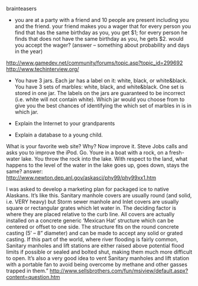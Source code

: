 brainteasers
- you are at a party with a friend and 10 people are present including you and the friend. your friend makes you a wager that for every person you find that has the same birthday as you, you get $1; for every person he finds that does not have the same birthday as you, he gets $2. would you accept the wager?
(answer – something about probability and days in the year)

http://www.gamedev.net/community/forums/topic.asp?topic_id=299692
http://www.techinterview.org/


- You have 3 jars. Each jar has a label on it: white, black, or white&black. You have 3 sets of marbles: white, black, and white&black. One set is stored in one jar. The labels on the jars are guaranteed to be incorrect (i.e. white will not contain white). Which jar would you choose from to give you the best chances of identifying the which set of marbles in is in which jar.

- Explain the Internet to your grandparents

- Explain a database to a young child.

What is your favorite web site? Why? Now improve it.
Steve Jobs calls and asks you to improve the iPod. Go.
Youre in a boat with a rock, on a fresh-water lake. You throw the rock into the lake. With respect to the land, what happens to the level of the water in the lake goes up, goes down, stays the same?
answer: http://www.newton.dep.anl.gov/askasci/phy99/phy99xx1.htm

I was asked to develop a marketing plan for packaged ice to native Alaskans.
It’s like this. Sanitary manhole covers are usually round (and solid, i.e. VERY heavy) but Storm sewer manhole and Inlet covers are usually square or rectangular grates which let water in. The deciding factor is where they are placed relative to the curb line. All covers are actually installed on a concrete generic ‘Mexican Hat’ structure which can be centered or offset to one side. The structure fits on the round concrete casting (5’ – 8” diameter) and can be made to accept any solid or grated casting. If this part of the world, where river flooding is fairly common, Sanitary manholes and lift stations are either raised above potential flood limits if possible or sealed and bolted shut, making them much more difficult to open. It’s also a very good idea to vent Sanitary manholes and lift station with a portable fan to avoid being overcome by methane and other gasses trapped in them.”
http://www.sellsbrothers.com/fun/msiview/default.aspx?content=question.htm
